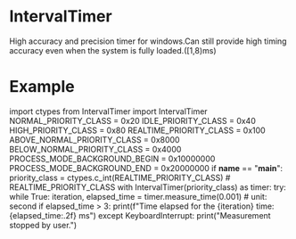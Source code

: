 # IntervalTimer
High accuracy and precision timer for windows.Can still provide high timing accuracy even when the system is fully loaded.([1,8)ms)
# Example
import ctypes
from IntervalTimer import IntervalTimer
NORMAL_PRIORITY_CLASS = 0x20
IDLE_PRIORITY_CLASS = 0x40
HIGH_PRIORITY_CLASS = 0x80
REALTIME_PRIORITY_CLASS = 0x100
ABOVE_NORMAL_PRIORITY_CLASS = 0x8000
BELOW_NORMAL_PRIORITY_CLASS = 0x4000
PROCESS_MODE_BACKGROUND_BEGIN = 0x10000000
PROCESS_MODE_BACKGROUND_END = 0x20000000
if __name__ == "__main__":
    priority_class = ctypes.c_int(REALTIME_PRIORITY_CLASS)  # REALTIME_PRIORITY_CLASS
    with IntervalTimer(priority_class) as timer:
        try:
            while True:
                iteration, elapsed_time = timer.measure_time(0.001) # unit: second
                if elapsed_time > 3:
                    print(f"Time elapsed for the {iteration} time: {elapsed_time:.2f} ms")
        except KeyboardInterrupt:
            print("Measurement stopped by user.")
